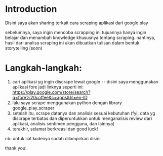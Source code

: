 # Introduction

Disini saya akan sharing terkait cara scraping aplikasi dari google play

sebelumnya, saya ingin mencoba scrapping ini tujuannya hanya ingin belajar dan menambah knowledge khususnya tentang scraping. 
nantinya, hasil dari analisa scraping ini akan dibuatkan tulisan dalam bentuk storytelling (soon)

# Langkah-langkah:
1. cari aplikasi yg ingin discrape lewat google -- disini saya menggunakan aplikasi fore jadi linknya seperti ini: https://play.google.com/store/search?q=fore%20coffee&c=apps&hl=en-ID
2. lalu saya scrape menggunakan python dengan library google_play_scraper
3. setelah itu, scrape datanya dan analisis sesuai kebutuhan
(fyi, data yg discrape terbatas dan diperuntukkan untuk menganalisis review dari aplikasi, analisis sentimen pengguna, dan lainnya)
5. terakhir, selamat berkreasi dan good luck!

nb: untuk liat kodenya sudah dilampirkan disini

thank you!
